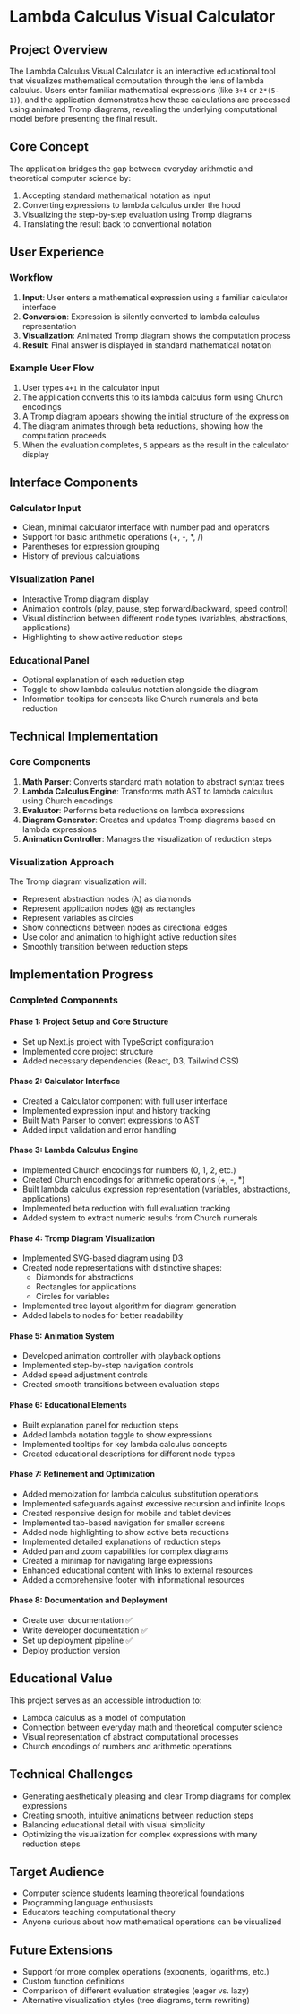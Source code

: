 # Lambda Calculus Visual Calculator

## Project Overview

The Lambda Calculus Visual Calculator is an interactive educational tool that visualizes mathematical computation through the lens of lambda calculus. Users enter familiar mathematical expressions (like `3+4` or `2*(5-1)`), and the application demonstrates how these calculations are processed using animated Tromp diagrams, revealing the underlying computational model before presenting the final result.

## Core Concept

The application bridges the gap between everyday arithmetic and theoretical computer science by:

1. Accepting standard mathematical notation as input
2. Converting expressions to lambda calculus under the hood
3. Visualizing the step-by-step evaluation using Tromp diagrams
4. Translating the result back to conventional notation

## User Experience

### Workflow

1. **Input**: User enters a mathematical expression using a familiar calculator interface
2. **Conversion**: Expression is silently converted to lambda calculus representation
3. **Visualization**: Animated Tromp diagram shows the computation process
4. **Result**: Final answer is displayed in standard mathematical notation

### Example User Flow

1. User types `4+1` in the calculator input
2. The application converts this to its lambda calculus form using Church encodings
3. A Tromp diagram appears showing the initial structure of the expression
4. The diagram animates through beta reductions, showing how the computation proceeds
5. When the evaluation completes, `5` appears as the result in the calculator display

## Interface Components

### Calculator Input

- Clean, minimal calculator interface with number pad and operators
- Support for basic arithmetic operations (+, -, *, /)
- Parentheses for expression grouping
- History of previous calculations

### Visualization Panel

- Interactive Tromp diagram display
- Animation controls (play, pause, step forward/backward, speed control)
- Visual distinction between different node types (variables, abstractions, applications)
- Highlighting to show active reduction steps

### Educational Panel

- Optional explanation of each reduction step
- Toggle to show lambda calculus notation alongside the diagram
- Information tooltips for concepts like Church numerals and beta reduction

## Technical Implementation

### Core Components

1. **Math Parser**: Converts standard math notation to abstract syntax trees
2. **Lambda Calculus Engine**: Transforms math AST to lambda calculus using Church encodings
3. **Evaluator**: Performs beta reductions on lambda expressions
4. **Diagram Generator**: Creates and updates Tromp diagrams based on lambda expressions
5. **Animation Controller**: Manages the visualization of reduction steps

### Visualization Approach

The Tromp diagram visualization will:
- Represent abstraction nodes (λ) as diamonds
- Represent application nodes (@) as rectangles
- Represent variables as circles
- Show connections between nodes as directional edges
- Use color and animation to highlight active reduction sites
- Smoothly transition between reduction steps

## Implementation Progress

### Completed Components

#### Phase 1: Project Setup and Core Structure
- Set up Next.js project with TypeScript configuration
- Implemented core project structure
- Added necessary dependencies (React, D3, Tailwind CSS)

#### Phase 2: Calculator Interface
- Created a Calculator component with full user interface
- Implemented expression input and history tracking
- Built Math Parser to convert expressions to AST
- Added input validation and error handling

#### Phase 3: Lambda Calculus Engine
- Implemented Church encodings for numbers (0, 1, 2, etc.)
- Created Church encodings for arithmetic operations (+, -, *)
- Built lambda calculus expression representation (variables, abstractions, applications)
- Implemented beta reduction with full evaluation tracking
- Added system to extract numeric results from Church numerals

#### Phase 4: Tromp Diagram Visualization
- Implemented SVG-based diagram using D3
- Created node representations with distinctive shapes:
  - Diamonds for abstractions
  - Rectangles for applications
  - Circles for variables
- Implemented tree layout algorithm for diagram generation
- Added labels to nodes for better readability

#### Phase 5: Animation System
- Developed animation controller with playback options
- Implemented step-by-step navigation controls
- Added speed adjustment controls
- Created smooth transitions between evaluation steps

#### Phase 6: Educational Elements
- Built explanation panel for reduction steps
- Added lambda notation toggle to show expressions
- Implemented tooltips for key lambda calculus concepts
- Created educational descriptions for different node types

#### Phase 7: Refinement and Optimization
- Added memoization for lambda calculus substitution operations
- Implemented safeguards against excessive recursion and infinite loops
- Created responsive design for mobile and tablet devices
- Implemented tab-based navigation for smaller screens
- Added node highlighting to show active beta reductions
- Implemented detailed explanations of reduction steps
- Added pan and zoom capabilities for complex diagrams
- Created a minimap for navigating large expressions
- Enhanced educational content with links to external resources
- Added a comprehensive footer with informational resources

#### Phase 8: Documentation and Deployment
- Create user documentation ✅
- Write developer documentation ✅
- Set up deployment pipeline ✅
- Deploy production version

## Educational Value

This project serves as an accessible introduction to:
- Lambda calculus as a model of computation
- Connection between everyday math and theoretical computer science
- Visual representation of abstract computational processes
- Church encodings of numbers and arithmetic operations

## Technical Challenges

- Generating aesthetically pleasing and clear Tromp diagrams for complex expressions
- Creating smooth, intuitive animations between reduction steps
- Balancing educational detail with visual simplicity
- Optimizing the visualization for complex expressions with many reduction steps

## Target Audience

- Computer science students learning theoretical foundations
- Programming language enthusiasts
- Educators teaching computational theory
- Anyone curious about how mathematical operations can be visualized

## Future Extensions

- Support for more complex operations (exponents, logarithms, etc.)
- Custom function definitions
- Comparison of different evaluation strategies (eager vs. lazy)
- Alternative visualization styles (tree diagrams, term rewriting) 